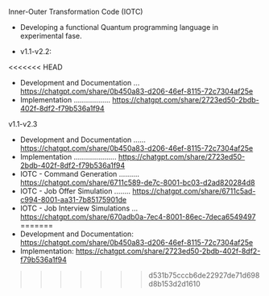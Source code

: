 Inner-Outer Transformation Code (IOTC)

- Developing a functional Quantum programming language in experimental fase.

* v1.1-v2.2:

<<<<<<< HEAD
- Development and Documentation ... https://chatgpt.com/share/0b450a83-d206-46ef-8115-72c7304af25e
- Implementation .................. https://chatgpt.com/share/2723ed50-2bdb-402f-8df2-f79b536a1f94


v1.1-v2.3

- Development and Documentation ...... https://chatgpt.com/share/0b450a83-d206-46ef-8115-72c7304af25e
- Implementation ..................... https://chatgpt.com/share/2723ed50-2bdb-402f-8df2-f79b536a1f94
- IOTC - Command Generation .......... https://chatgpt.com/share/6711c589-de7c-8001-bc03-d2ad820284d8
- IOTC - Job Offer Simulation ........ https://chatgpt.com/share/6711c5ad-c994-8001-aa31-7b85175901de
- IOTC - Job Interview Simulations ... https://chatgpt.com/share/670adb0a-7ec4-8001-86ec-7deca6549497
=======
- Development and Documentation:    https://chatgpt.com/share/0b450a83-d206-46ef-8115-72c7304af25e
- Implementation:                   https://chatgpt.com/share/2723ed50-2bdb-402f-8df2-f79b536a1f94
>>>>>>> d531b75cccb6de22927de71d698d8b153d2d1610

